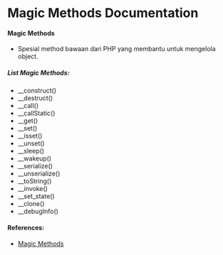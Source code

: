 # Magic Methods Documentation

#### Magic Methods
- Spesial method bawaan dari PHP yang membantu untuk mengelola object.

##### List Magic Methods:
- __construct() 
- __destruct()
- __call()
- __callStatic()
- __get()
- __set()
- __isset()
- __unset()
- __sleep()
- __wakeup()
- __serialize()
- __unserialize()
- __toString()
- __invoke()
- __set_state()
- __clone()
- __debugInfo()

#### References:
- [Magic Methods](https://www.php.net/manual/en/language.oop5.magic.php)